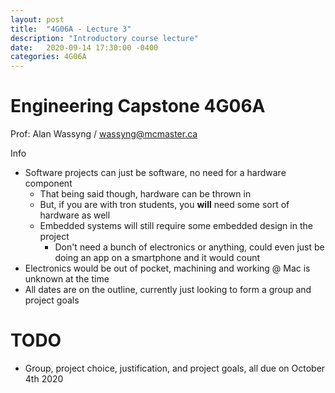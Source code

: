 ```yaml
---
layout: post
title:  "4G06A - Lecture 3"
description: "Introductory course lecture"
date:   2020-09-14 17:30:00 -0400
categories: 4G06A
---
```


Engineering Capstone 4G06A
===

Prof: Alan Wassyng / wassyng@mcmaster.ca

Info
- Software projects can just be software, no need for a hardware component
    - That being said though, hardware can be thrown in
    - But, if you are with tron students, you **will** need some sort of hardware as well
    - Embedded systems will still require some embedded design in the project
        - Don't need a bunch of electronics or anything, could even just be doing an app on a smartphone and it would count
- Electronics would be out of pocket, machining and working @ Mac is unknown at the time
- All dates are on the outline, currently just looking to form a group and project goals

TODO
===
- Group, project choice, justification, and project goals, all due on October 4th 2020



